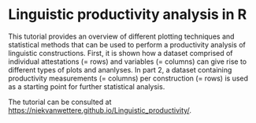 # Linguistic productivity analysis in R

This tutorial provides an overview of different plotting techniques and statistical methods that can be used to perform a productivity analysis of linguistic constructions. First, it is shown how a dataset comprised of individual attestations (= rows) and variables (= columns) can give rise to different types of plots and ananlyses. In part 2, a dataset containing productivity measurements (= columns) per construction (= rows) is used as a starting point for further statistical analysis.

The tutorial can be consulted at https://niekvanwettere.github.io/Linguistic_productivity/.
